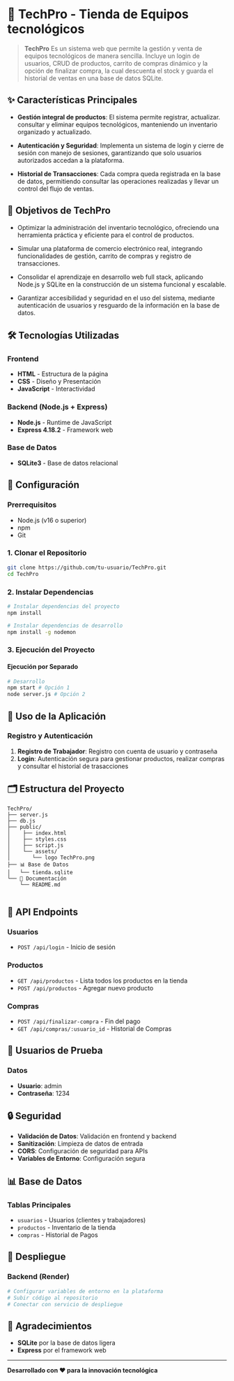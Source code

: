 # 🚗 TechPro - Tienda de Equipos tecnológicos


> **TechPro** Es un sistema web que permite la gestión y venta de equipos tecnológicos de manera sencilla. Incluye un login de usuarios, CRUD de productos, carrito de compras dinámico y la opción de finalizar compra, la cual descuenta el stock y guarda el historial de ventas en una base de datos SQLite.

## ✨ Características Principales

- **Gestión integral de productos**: El sistema permite registrar, actualizar. consultar y eliminar equipos tecnológicos, manteniendo un inventario organizado y actualizado.

- **Autenticación y Seguridad**: Implementa un sistema de login y cierre de sesión con manejo de sesiones, garantizando que solo usuarios autorizados accedan a la plataforma.
‎

- **Historial de Transacciones**: Cada compra queda registrada en la base de datos, permitiendo consultar las operaciones realizadas y llevar un control del flujo de ventas.


## ‎🎯 Objetivos de TechPro 

- Optimizar la administración del inventario tecnológico, ofreciendo una herramienta práctica y eficiente para el control de productos.

- Simular una plataforma de comercio electrónico real, integrando funcionalidades de gestión, carrito de compras y registro de transacciones.

- Consolidar el aprendizaje en desarrollo web full stack, aplicando Node.js y SQLite en la construcción de un sistema funcional y escalable.

- Garantizar accesibilidad y seguridad en el uso del sistema, mediante autenticación de usuarios y resguardo de la información en la base de datos.


## 🛠️ Tecnologías Utilizadas

### **Frontend**
- **HTML** - Estructura de la página 
- **CSS** - Diseño y Presentación 
- **JavaScript** - Interactividad

### **Backend (Node.js + Express)**
- **Node.js** - Runtime de JavaScript
- **Express 4.18.2** - Framework web


### **Base de Datos**
- **SQLite3** - Base de datos relacional


## 🚀 Configuración

### **Prerrequisitos**
- Node.js (v16 o superior)
- npm 
- Git

### **1. Clonar el Repositorio**
```bash
git clone https://github.com/tu-usuario/TechPro.git
cd TechPro
```

### **2. Instalar Dependencias**
```bash
# Instalar dependencias del proyecto
npm install

# Instalar dependencias de desarrollo
npm install -g nodemon
```

### **3. Ejecución del Proyecto**

#### **Ejecución por Separado**
```bash
# Desarrollo
npm start # Opción 1
node server.js # Opción 2
```


## 📱 Uso de la Aplicación

### **Registro y Autenticación**
1. **Registro de Trabajador**: Registro con cuenta de usuario y contraseña
2. **Login**: Autenticación segura para gestionar productos, realizar compras y consultar el historial de trasacciones


## 🗂️ Estructura del Proyecto

```
TechPro/
├── server.js
├── db.js
├── public/
│    ├── index.html
│    ├── styles.css
│    ├── script.js
│    └── assets/
│       └── logo TechPro.png
├── 📊 Base de Datos   
│   └── tienda.sqlite 
└── 📝 Documentación
    └── README.md    
         
```

## 🔌 API Endpoints

### **Usuarios**
- `POST /api/login` - Inicio de sesión

### **Productos**
- `GET /api/productos` - Lista todos los productos en la tienda
- `POST /api/productos` - Agregar nuevo producto

### **Compras**
- `POST /api/finalizar-compra` - Fin del pago
- `GET /api/compras/:usuario_id` - Historial de Compras


## 🧪 Usuarios de Prueba

### **Datos**
- **Usuario**: admin
- **Contraseña**: 1234

## 🔒 Seguridad

- **Validación de Datos**: Validación en frontend y backend
- **Sanitización**: Limpieza de datos de entrada
- **CORS**: Configuración de seguridad para APIs
- **Variables de Entorno**: Configuración segura

## 📊 Base de Datos

### **Tablas Principales**
- `usuarios` - Usuarios (clientes y trabajadores)
- `productos` - Inventario de la tienda
- `compras` - Historial de Pagos


## 🚀 Despliegue

### **Backend (Render)**
```bash
# Configurar variables de entorno en la plataforma
# Subir código al repositorio
# Conectar con servicio de despliegue
```

## 🙏 Agradecimientos

- **SQLite** por la base de datos ligera
- **Express** por el framework web

---

**Desarrollado con ❤️ para la innovación tecnológica**  
